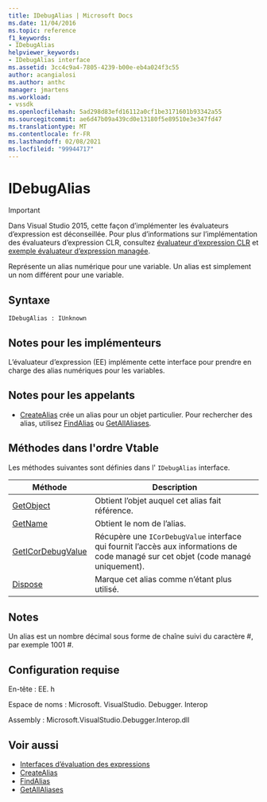 ```yaml
---
title: IDebugAlias | Microsoft Docs
ms.date: 11/04/2016
ms.topic: reference
f1_keywords:
- IDebugAlias
helpviewer_keywords:
- IDebugAlias interface
ms.assetid: 3cc4c9a4-7805-4239-b00e-eb4a024f3c55
author: acangialosi
ms.author: anthc
manager: jmartens
ms.workload:
- vssdk
ms.openlocfilehash: 5ad298d83efd16112a0cf1be3171601b93342a55
ms.sourcegitcommit: ae6d47b09a439cd0e13180f5e89510e3e347fd47
ms.translationtype: MT
ms.contentlocale: fr-FR
ms.lasthandoff: 02/08/2021
ms.locfileid: "99944717"
---
```

# <a name="idebugalias"></a>IDebugAlias
> [!IMPORTANT]
> Dans Visual Studio 2015, cette façon d’implémenter les évaluateurs d’expression est déconseillée. Pour plus d’informations sur l’implémentation des évaluateurs d’expression CLR, consultez [évaluateur d’expression CLR](https://github.com/Microsoft/ConcordExtensibilitySamples/wiki/CLR-Expression-Evaluators) et [exemple évaluateur d’expression managée](https://github.com/Microsoft/ConcordExtensibilitySamples/wiki/Managed-Expression-Evaluator-Sample).

 Représente un alias numérique pour une variable. Un alias est simplement un nom différent pour une variable.

## <a name="syntax"></a>Syntaxe

```
IDebugAlias : IUnknown
```

## <a name="notes-for-implementers"></a>Notes pour les implémenteurs
 L’évaluateur d’expression (EE) implémente cette interface pour prendre en charge des alias numériques pour les variables.

## <a name="notes-for-callers"></a>Notes pour les appelants
- [CreateAlias](../../../extensibility/debugger/reference/idebugobject2-createalias.md) crée un alias pour un objet particulier. Pour rechercher des alias, utilisez [FindAlias](../../../extensibility/debugger/reference/idebugbinder3-findalias.md) ou [GetAllAliases](../../../extensibility/debugger/reference/idebugbinder3-getallaliases.md).

## <a name="methods-in-vtable-order"></a>Méthodes dans l'ordre Vtable
 Les méthodes suivantes sont définies dans l' `IDebugAlias` interface.

|Méthode|Description|
|------------|-----------------|
|[GetObject](../../../extensibility/debugger/reference/idebugalias-getobject.md)|Obtient l’objet auquel cet alias fait référence.|
|[GetName](../../../extensibility/debugger/reference/idebugalias-getname.md)|Obtient le nom de l’alias.|
|[GetICorDebugValue](../../../extensibility/debugger/reference/idebugalias-geticordebugvalue.md)|Récupère une `ICorDebugValue` interface qui fournit l’accès aux informations de code managé sur cet objet (code managé uniquement).|
|[Dispose](../../../extensibility/debugger/reference/idebugalias-dispose.md)|Marque cet alias comme n’étant plus utilisé.|

## <a name="remarks"></a>Notes
 Un alias est un nombre décimal sous forme de chaîne suivi du caractère #, par exemple 1001 #.

## <a name="requirements"></a>Configuration requise
 En-tête : EE. h

 Espace de noms : Microsoft. VisualStudio. Debugger. Interop

 Assembly : Microsoft.VisualStudio.Debugger.Interop.dll

## <a name="see-also"></a>Voir aussi
- [Interfaces d’évaluation des expressions](../../../extensibility/debugger/reference/expression-evaluation-interfaces.md)
- [CreateAlias](../../../extensibility/debugger/reference/idebugobject2-createalias.md)
- [FindAlias](../../../extensibility/debugger/reference/idebugbinder3-findalias.md)
- [GetAllAliases](../../../extensibility/debugger/reference/idebugbinder3-getallaliases.md)

